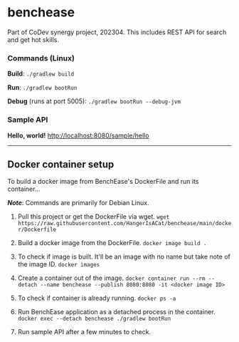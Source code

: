 # benchease
Part of CoDev synergy project, 202304. This includes REST API for search and get hot skills.

### Commands (Linux)
**Build**: `./gradlew build`

**Run**: `./gradlew bootRun`

**Debug** (runs at port 5005): `./gradlew bootRun --debug-jvm`

### Sample API
**Hello, world!** [http://localhost:8080/sample/hello](http://localhost:8080/sample/hello)

--- 

## Docker container setup
To build a docker image from BenchEase's DockerFile and run its container... 

_**Note**_: Commands are primarily for Debian Linux. 

1. Pull this project or get the DockerFile via wget. 
`wget https://raw.githubusercontent.com/HangerIsACat/benchease/main/docker/Dockerfile` 

2. Build a docker image from the DockerFile. 
`docker image build .` 

3. To check if image is built. It'll be an image with no name but take note of the image ID. 
`docker images` 

4. Create a container out of the image. 
`docker container run --rm --detach --name benchease --publish 8080:8080 -it <docker image ID>` 

5. To check if container is already running. 
`docker ps -a` 

6. Run BenchEase application as a detached process in the container. 
`docker exec --detach benchease ./gradlew bootRun` 

7. Run sample API after a few minutes to check. 
